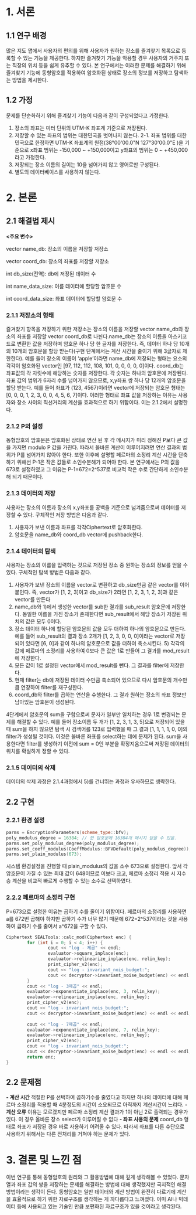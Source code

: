 # **1. 서론**
## **1.1 연구 배경**
많은 지도 앱에서 사용자의 편의를 위해 사용자가 원하는 장소를 즐겨찾기 목록으로 등록할 수 있는 기능을 제공한다. 하지만 즐겨찾기 기능을 악용할 경우 사용자의 거주지 또는 직장의 위치 등을 쉽게 유추할 수 있다. 본 연구에서는 이러한 문제를 해결하기 위해 즐겨찾기 기능에 동형암호를 적용하여 암호화된 상태로 장소의 정보를 저장하고 탐색하는 방법을 제시한다.
## **1.2 가정**
문제를 단순화하기 위해 즐겨찾기 기능이 다음과 같이 구성되었다고 가정한다. 
1. 장소의 좌표는 미터 단위의 UTM-K 좌표계 기준으로 저장된다.
2. 저장할 수 있는 좌표의 범위는 대한민국을 벗어나지 않는다.
2-1. 좌표 범위를 대한민국으로 한정하면 UTM-K 좌표계의 원점(38°00'00.0"N 127°30'00.0"E )을 기준으로 x좌표 범위는 -150,000 ~ +150,000이고 y좌표의 범위는 0 ~ +450,000라고 가정한다.
3. 저장되는 장소 이름의 길이는 10을 넘어가지 않고 영어로만 구성된다.
4. 별도의 데이터베이스를 사용하지 않는다.
   
# **2. 본론**
## **2.1 해결법 제시**
**<주요 변수>**

vector<Ciphertext> name_db: 장소의 이름을 저장할 저장소

vector<Ciphertext> coord_db: 장소의 좌표를 저장할 저장소

int db_size(전역): db에 저장된 데이터 수

int name_data_size: 이름 데이터에 할당할 암호문 수

int coord_data_size: 좌표 데이터에 할당할 암호문 수

### **2.1.1 저장소의 형태**
즐겨찾기 항목을 저장하기 위한 저장소는 장소의 이름을 저장할 vector<Ciphertext> name_db와 장소의 좌표를 저장할 vector<Ciphertext> coord_db로 나뉜다.name_db는 장소의 이름을 아스키코드로 변환한 값을 저장하며 암호문 하나 당 한 글자를 저장한다. 즉, 데이터 하나 당 10개의 10개의 암호문을 할당 받는다(구현 단계에서는 계산 시간을 줄이기 위해 3글자로 제한한다). 예를 들어 장소의 이름이 ‘apple’이라면 name_db에 저장되는 형태는 요소의 각각이 암호화된 vector인 [97, 112, 112, 108, 101, 0, 0, 0, 0, 0]이다. coord_db는 좌표값의 각 자릿수에 해당하는 숫자를 저장한다. 각 숫자는 하나의 암호문에 저장된다. 좌표 값의 범위가 6자리 수를 넘어가지 않으므로, x,y좌표 쌍 하나 당 12개의 암호문을 할당 받는다. 예를 들어 좌표가 (123, 4567)이라면 vector에 저장되는 암호문 형태는 [0, 0, 0, 1, 2, 3, 0, 0, 4, 5, 6, 7]이다. 이러한 형태로 좌표 값을 저장하는 이유는 사용자와 장소 사이의 직선거리의 계산을 효과적으로 하기 위함이다. 이는 2.1.2에서 설명한다.
### **2.1.2 P의 설정**
동형암호의 암호문은 암호화된 상태로 연산 된 후 각 메시지가 미리 정해진 P보다 큰 값을 가지면 modulo P 값을 가진다. 따라서 올바른 계산이 이루어지려면 연산 결과의 범위가 P를 넘어가지 않아야 한다. 또한 이후에 설명할 페르마의 소정리 계산 시간을 단축하기 위해선 P-1은 작은 값들로 소인수분해가 되어야 한다. 본 연구에서는 P의 값을 673로 설정하였고 그 이유는 P-1=672=2^5*3*7로 비교적 작은 수로 간단하게 소인수분해 되기 때문이다.
### **2.1.3 데이터의 저장**
사용자는 장소의 이름과 장소의 x,y좌표를 공백을 기준으로 넘겨줌으로써 데이터를 저장할 수 있다. 구체적인 저장 방법은 다음과 같다. 
1. 사용자가 보낸 이름과 좌표를 각각Ciphertext로 암호화한다.
2. 암호문을 name_db와 coord_db vector에 pushback한다.
### **2.1.4 데이터의 탐색**
사용자는 장소의 이름을 입력하는 것으로 저장된 장소 중 원하는 장소의 정보를 얻을 수 있다. 구체적인 탐색 방법은 다음과 같다. 
1. 사용자가 보낸 장소의 이름을 vector<Ciphertext>로 변환하고 db_size만큼 같은 vector를 이어 붙인다. 즉, vector가 [1, 2, 3]이고 db_size가 2라면 [1, 2, 3, 1, 2, 3]과 같은 vector를 만든다
2. name_db와 1)에서 생성한 vector<Ciphertext>를 sub한 결과를 sub_result 암호문에 저장한다. 동일한 이름을 가진 장소가 존재한다면 sub_result에서 해당 장소가 저장된 위치의 값은 모두 0이다.
3. 장소 데이터 하나에 할당된 암호문의 값을 모두 더하여 하나의 암호문으로 만든다. 예를 들어 sub_result의 결과 장소 2개가 [1, 2, 3, 0, 0, 0]이라는 vector<Ciphertext>로 저장되어 있다면 [6, 0]과 같이 하나의 암호문으로 값을 더하여 축소시킨다. 5) 각각의 값에 페르마의 소정리를 사용하여 0보다 큰 값은 1로 만들어 그 결과를 mod_result에 저장한다.
4. 모든 값이 1로 설정된 vector<Ciphertext>에서 mod_result를 뺀다. 그 결과를 filter에 저장한다.
5. 현재 filter는 db에 저장된 데이터 수만큼 축소되어 있으므로 다시 암호문의 개수만큼 연장하여 filter를 재구성한다.
6. coord_db와 filter를 곱하는 연산을 수행한다. 그 결과 원하는 장소의 좌표 정보만 남아있는 암호문이 생성된다.

4단계에서 암호문의 sum을 구함으로써 문자가 일부만 일치하는 경우 1로 변경되는 문제를 해결할 수 있다. 예를 들어 장소이름 두 개가 [1, 2, 3, 1, 3, 5]으로 저장되어 있을 때 sum을 하지 않으면 탐색 시 검색어를 123로 입력했을 때 그 결과 [1, 1, 1, 1, 0, 0]의 filter가 생성될 것이다. 이것은 올바른 좌표를 select하는 데에 문제가 된다. sum을 사용한다면 filter를 생성하기 이전에 sum = 0인 부분을 확정지음으로써 저장된 데이터의 위치를 확실하게 정할 수 있다.
### **2.1.5 데이터의 삭제**
데이터의 삭제 과정은 2.1.4과정에서 5)를 건너뛰는 과정과 유사하므로 생략한다.
## **2.2 구현**
### **2.2.1 환경 설정**

```C++
parms = EncryptionParameters(scheme_type::bfv);
poly_modulus_degree = 16384; // 한 암호문에 16384개 메시지 담을 수 있음.
parms.set_poly_modulus_degree(poly_modulus_degree);
parms.set_coeff_modulus(CoeffModulus::BFVDefault(poly_modulus_degree));
parms.set_plain_modulus(673);
```
시스템 환경설정을 진행할 때 plain_modulus의 값을 소수 673으로 설정한다. 앞서 각 암호문이 가질 수 있는 최대 값이 648이므로 이보다 크고, 페르마 소정리 적용 시 지수승 계산을 비교적 빠르게 수행할 수 있는 소수로 선택하였다.
### **2.2.2 페르마의 소정리 구현**
P=673으로 설정한 이유는 곱하기 수를 줄이기 위함이다. 페르마의 소정리를 사용하면 a를 672번 곱해야 하지만 곱하기 수가 너무 많기 때문에 672=2^5*3*7이라는 것을 사용하여 곱하기 수를 줄여서 a^672을 구할 수 있다.
```C++
Ciphertext SEALTools::calc_mod(Ciphertext enc) {
        for (int i = 0; i < 4; i++) {
                cout << "log - 제곱" << endl;
                evaluator->square_inplace(enc);
                evaluator->relinearize_inplace(enc, relin_key);
                print_cipher_v2(enc);
                cout << "log - invariant_nois_budget:";
                cout << decryptor->invariant_noise_budget(enc) << endl << endl;
        }
        cout << "log - 3제곱" << endl;
        evaluator->exponentiate_inplace(enc, 3, relin_key);
        evaluator->relinearize_inplace(enc, relin_key);
        print_cipher_v2(enc);
        cout << "log - invariant_nois_budget:";
        cout << decryptor->invariant_noise_budget(enc) << endl << endl;
        
        cout << "log - 7제곱" << endl;
        evaluator->exponentiate_inplace(enc, 7, relin_key);
        evaluator->relinearize_inplace(enc, relin_key);
        print_cipher_v2(enc);
        cout << "log - invariant_nois_budget:";
        cout << decryptor->invariant_noise_budget(enc) << endl << endl;
        return enc;
}
```
## **2.2 문제점**
**- 계산 시간**
적절한 P를 선택하여 곱하기수를 줄였다고 하지만 하나의 데이터에 대해 페르마 소정리를 적용할 때 4분정도의 시간이 소요되므로 아직까지 계산시간이 느리다.
**- 계산 오류**
이유는 모르겠지만 페르마 소정리 계산 결과가 1이 아닌 2로 출력되는 경우가 있다. 이 경우 올바른 장소 select가 이루어질 수 없다 
**- 좌표 사용의 문제**
coord_db 형태로 좌표가 저장된 경우 바로 사용하기 어려울 수 있다. 따라서 좌표를 다른 수단으로 사용하기 위해서는 다른 전처리를 거쳐야 하는 문제가 있다.

# **3. 결론 및 느낀 점**
이번 연구를 통해 동형암호의 원리와 그 활용방법에 대해 깊게 생각해볼 수 있었다. 문자열과 좌표 값의 쌍을 저장하는 문제를 해결하는 방법에 대해 생각했지만 국지적인 해결 방법이라는 생각이 든다. 동형암호는 일반 데이터와 계산 방법이 완전히 다르기에 계산을 효율적으로 하기 위한 자료구조를 생각하는 게 까다롭다고 느껴졌다. 이미 AI나 빅데이터 등에 사용되고 있는 기술인 만큼 보편화된 자료구조가 있을 것이라고 생각된다.





